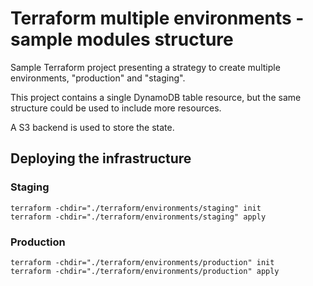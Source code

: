 # Terraform multiple environments - sample modules structure
Sample Terraform project presenting a strategy to create multiple environments, "production" and "staging".

This project contains a single DynamoDB table resource, but the same structure could be used to include more resources.

A S3 backend is used to store the state.

## Deploying the infrastructure
### Staging
```
terraform -chdir="./terraform/environments/staging" init
terraform -chdir="./terraform/environments/staging" apply
```
### Production
```
terraform -chdir="./terraform/environments/production" init
terraform -chdir="./terraform/environments/production" apply
```
